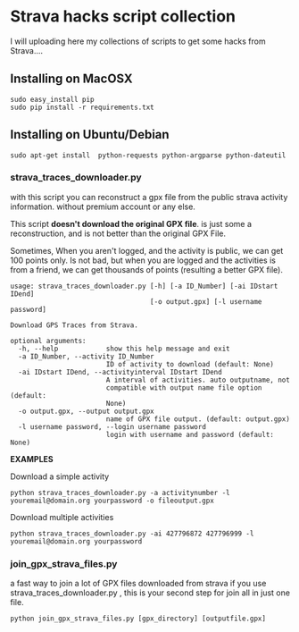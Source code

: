 Strava hacks script collection
===============================

I will uploading here my collections of scripts to get some hacks from Strava.... 

## Installing on MacOSX
    sudo easy_install pip
    sudo pip install -r requirements.txt

## Installing on Ubuntu/Debian
    
    sudo apt-get install  python-requests python-argparse python-dateutil
    
### strava_traces_downloader.py

with this script you can reconstruct a gpx file from the public strava activity information. without premium account or any else. 

This script **doesn't download the original GPX file**.  is just some a reconstruction, and is not better than the original GPX File.

Sometimes, When you aren't logged, and the activity is public, we can get 100 points only. Is not bad, but when you are logged and the activities is from a friend, we can get thousands of points (resulting a better GPX file). 


    usage: strava_traces_downloader.py [-h] [-a ID_Number] [-ai IDstart IDend]
                                       [-o output.gpx] [-l username password]
    
    Download GPS Traces from Strava.
    
    optional arguments:
      -h, --help            show this help message and exit
      -a ID_Number, --activity ID_Number
                            ID of activity to download (default: None)
      -ai IDstart IDend, --activityinterval IDstart IDend
                            A interval of activities. auto outputname, not
                            compatible with output name file option (default:
                            None)
      -o output.gpx, --output output.gpx
                            name of GPX file output. (default: output.gpx)
      -l username password, --login username password
                            login with username and password (default: None)

**EXAMPLES**

Download a simple activity 

    python strava_traces_downloader.py -a activitynumber -l youremail@domain.org yourpassword -o fileoutput.gpx

Download multiple activities

    python strava_traces_downloader.py -ai 427796872 427796999 -l youremail@domain.org yourpassword                   


### join_gpx_strava_files.py

a fast way to join a lot of GPX files downloaded from strava if you use strava_traces_downloader.py , this is your second step for join  all in just one file. 

    python join_gpx_strava_files.py [gpx_directory] [outputfile.gpx]


                        
                        

